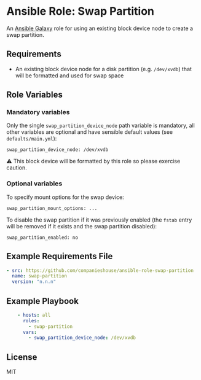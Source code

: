 # Ansible Role: Swap Partition

An [Ansible Galaxy](https://galaxy.ansible.com/) role for using an existing block device node to create a swap partition.

## Requirements

* An existing block device node for a disk partition (e.g. `/dev/xvdb`) that will be formatted and used for swap space

## Role Variables

### Mandatory variables

Only the single `swap_partition_device_node` path variable is mandatory, all other variables are optional and have sensible default values (see `defaults/main.yml`):

```
swap_partition_device_node: /dev/xvdb
```

:warning: This block device will be formatted by this role so please exercise caution.

### Optional variables

To specify mount options for the swap device:

```
swap_partition_mount_options: ...
```

To disable the swap partition if it was previously enabled (the `fstab` entry will be removed if it exists and the swap partition disabled):

```
swap_partition_enabled: no
```

## Example Requirements File

```yml
- src: https://github.com/companieshouse/ansible-role-swap-partition
  name: swap-partition
  version: "n.n.n"
```

## Example Playbook

```yml
    - hosts: all
      roles:
        - swap-partition
      vars:
        - swap_partition_device_node: /dev/xvdb
```

## License

MIT
